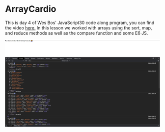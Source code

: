 # ArrayCardio

<p>This is day 4 of Wes Bos' JavaScript30 code along program, you can find the video <a href src="https://www.youtube.com/watch?v=HB1ZC7czKRs&list=PLu8EoSxDXHP6CGK4YVJhL_VWetA865GOH&index=4">here.</a>
In this lesson we worked with arrays using the sort, map, and reduce methods as well as the compare function and some E6 JS.</p>

![](finishedProject.JPG)
